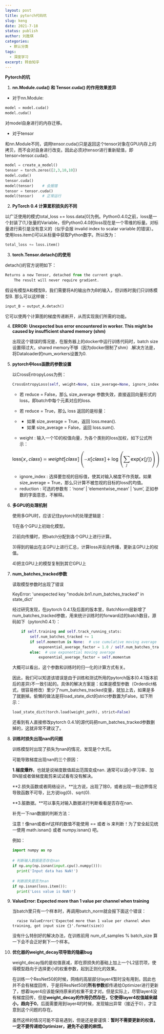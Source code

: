 ```yaml
---
layout: post
title: pytorch代码坑
slug: keng
date: 2021-7-18
status: publish
author: 刘胜琪
categories: 
  - 默认分类
tags: 
  - 深度学习
excerpt: 转自知乎
---
```


**Pytorch的坑**

1. **nn.Module.cuda() 和 Tensor.cuda() 的作用效果差异**

- 对于nn.Module:

```python
model = model.cuda() 
model.cuda() 
```

对model自身进行的内存迁移。

- 对于tensor

和nn.Module不同，调用tensor.cuda()只是返回这个tensor对象在GPU内存上的拷贝，而不会对自身进行改变。因此必须对tensor进行重新赋值，即tensor=tensor.cuda().

```python
model = create_a_model()
tensor = torch.zeros([2,3,10,10])
model.cuda()
tensor.cuda()
model(tensor)    # 会报错
tensor = tensor.cuda()
model(tensor)    # 正常运行
```

2. **PyTorch 0.4 计算累积损失的不同**

以广泛使用的模式total_loss += loss.data[0]为例。Python0.4.0之前，loss是一个封装了(1,)张量的Variable，但Python0.4.0的loss现在是一个零维的标量。对标量进行索引是没有意义的（似乎会报 invalid index to scalar variable 的错误）。使用loss.item()可以从标量中获取Python数字。所以改为：

```python
total_loss += loss.item()
```

3. **torch.Tensor.detach()的使用**

detach()的官方说明如下：

```python
Returns a new Tensor, detached from the current graph.
    The result will never require gradient.
```

假设有模型A和模型B，我们需要将A的输出作为B的输入，但训练时我们只训练模型B. 那么可以这样做：

```python
input_B = output_A.detach()
```

它可以使两个计算图的梯度传递断开，从而实现我们所需的功能。

4. **ERROR: Unexpected bus error encountered in worker. This might be caused by insufficient shared memory (shm)**

   出现这个错误的情况是，在服务器上的docker中运行训练代码时，batch size设置得过大，shared memory不够（因为docker限制了shm）.解决方法是，将Dataloader的num_workers设置为0.

5. **pytorch中loss函数的参数设置**

   以CrossEntropyLoss为例：

   ```python
   CrossEntropyLoss(self, weight=None, size_average=None, ignore_index=-100, reduce=None, reduction='elementwise_mean')
   ```

   - 若 reduce = False，那么 size_average 参数失效，直接返回向量形式的 loss，即batch中每个元素对应的loss.

   - 若 reduce = True，那么 loss 返回的是标量：

   - - 如果 size_average = True，返回 loss.mean().
     - 如果 size_average = False，返回 loss.sum().

   - weight : 输入一个1D的权值向量，为各个类别的loss加权，如下公式所示：

   

   ![](2021-7-18-pytorch代码坑.assets/v2-21a6e1bff3ef47e19663c7b6967c06c3_720w.jpg)

   - ignore_index : 选择要忽视的目标值，使其对输入梯度不作贡献。如果 size_average = True，那么只计算不被忽视的目标的loss的均值。
   - reduction : 可选的参数有：‘none’ | ‘elementwise_mean’ | ‘sum’, 正如参数的字面意思，不解释。

6. **多GPU的处理机制**

   使用多GPU时，应该记住pytorch的处理逻辑是：

   1)在各个GPU上初始化模型。

   2)前向传播时，把batch分配到各个GPU上进行计算。

   3)得到的输出在主GPU上进行汇总，计算loss并反向传播，更新主GPU上的权值。

   4)把主GPU上的模型复制到其它GPU上

7. **num_batches_tracked参数**

   读取模型参数时出现了错误

   KeyError: 'unexpected key "module.bn1.num_batches_tracked" in state_dict'

   经过研究发现，在pytorch 0.4.1及后面的版本里，BatchNorm层新增了num_batches_tracked参数，用来统计训练时的forward过的batch数目，源码如下（pytorch0.4.1）：

   ```python
       if self.training and self.track_running_stats:
           self.num_batches_tracked += 1
           if self.momentum is None:  # use cumulative moving average
               exponential_average_factor = 1.0 / self.num_batches_tracked.item()
           else:  # use exponential moving average
               exponential_average_factor = self.momentum
   ```

   大概可以看出，这个参数和训练时的归一化的计算方式有关。

   因此，我们可以知道该错误是由于训练和测试所用的pytorch版本(0.4.1版本前后的差异)不一致引起的。具体的解决方案是：如果是模型参数（Orderdict格式，很容易修改）里少了num_batches_tracked变量，就加上去，如果是多了就删掉。偷懒的做法是将load_state_dict的strict参数置为False，如下所示：

   ```python
   load_state_dict(torch.load(weight_path), strict=False)
   ```

   还看到有人直接修改pytorch 0.4.1的源代码把num_batches_tracked参数删掉的，这就非常不建议了。

8. **训练时损失出现nan的问题**

   训练模型时出现了损失为nan的情况，发现是个大坑。

   可能导致梯度出现nan的三个原因：

   **1.梯度爆炸**。也就是说梯度数值超出范围变成nan. 通常可以调小学习率、加BN层或者做梯度裁剪来试试看有没有解决。

   **2.损失函数或者网络设计。**比方说，出现了除0，或者出现一些边界情况导致函数不可导，比方说log(0)、sqrt(0).

   **3.脏数据。**可以事先对输入数据进行判断看看是否存在nan.

   补充一下nan数据的判断方法：

   注意！像nan或者inf这样的数值不能使用 == 或者 is 来判断！为了安全起见统一使用 math.isnan() 或者 numpy.isnan() 吧。

   例如：

   ```python
   import numpy as np
   
   # 判断输入数据是否存在nan
   if np.any(np.isnan(input.cpu().numpy())):
     print('Input data has NaN!')
   
   # 判断损失是否为nan
   if np.isnan(loss.item()):
     print('Loss value is NaN!')
   ```

9. **ValueError: Expected more than 1 value per channel when training**

   当batch里只有一个样本时，再调用batch_norm就会报下面这个错误：

   ```text
     raise ValueError('Expected more than 1 value per channel when training, got input size {}'.format(size))
   ```

   没有什么特别好的解决办法，在训练前用 num_of_samples % batch_size 算一下会不会正好剩下一个样本。

10. **优化器的weight_decay项导致的隐蔽bug**

    weight_decay指的是权值衰减，即在原损失的基础上加上一个L2惩罚项，使得模型趋向于选择更小的权重参数，起到正则化的效果。

    在训练一个ResNet50的时候，网络的高层部分layer4暂时没有用到，因此也并不会有梯度回传，于是将ResNet50的**所有参数**都传递给Optimizer进行更新了，想着layer4应该能保持原来的权重不变才对。但是实际上，尽管layer4没有梯度回传，但是**weight_decay的作用仍然存在，它使得layer4权值越来越小，趋向于0**。后面需要用到layer4的时候，发现输出异常（接近于0），才注意到这个问题的存在。

    虽然这样的情况可能不容易遇到，但是还是要谨慎：**暂时不需要更新的权值，一定不要传递给Optimizer，避免不必要的麻烦。**

